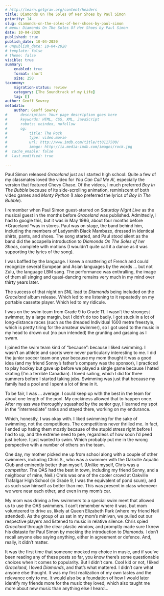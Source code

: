 ```yaml
---
# http://learn.getgrav.org/content/headers
title: Diamonds On The Soles Of Her Shoes by Paul Simon
priority: 14
slug: diamonds-on-the-soles-of-her-shoes-by-paul-simon
# menu: Diamonds On The Soles Of Her Shoes by Paul Simon
date: 10-04-2020
published: true
publish_date: 10-04-2020
# unpublish_date: 10-04-2020
# template: false
# theme: false
visible: true
summary:
    enabled: true
    format: short
    size: 250
taxonomy:
    migration-status: review
    category: [The Soundtrack of my Life]
    tag: []
author: Geoff Sowrey
metadata:
    author: Geoff Sowrey
#      description: Your page description goes here
#      keywords: HTML, CSS, XML, JavaScript
#      robots: noindex, nofollow
#      og:
#          title: The Rock
#          type: video.movie
#          url: http://www.imdb.com/title/tt0117500/
#          image: http://ia.media-imdb.com/images/rock.jpg
#  cache_enable: false
#  last_modified: true

---
```


Paul Simon released *Graceland* just as I started high school. Quite a few of my classmates loved the video for *You Can Call Me Al*, especially the version that featured Chevy Chase. Of the videos, I much preferred *Boy In The Bubble* because of its side-scrolling animation, reminiscent of both video games and *Monty Python* (I also preferred the lyrics of *Boy In The Bubble*).

I remember when Paul Simon guest-starred on *Saturday Night Live* as the musical guest in the months before *Graceland* was published. Admittedly, I had to google this, but it was in May 1986, about four months before *Graceland *was in stores. Paul was on stage, the band behind him, including the members of Ladysmith Black Mambazo, dressed in identical shirts, pants, and shoes. The song started, and Paul stood silent as the band did the accapella introduction to *Diamonds On The Soles of her Shoes*, complete with motions (I wouldn’t quite call it a dance as it was supporting the lyrics of the song).

I was baffled by the language. I knew a smattering of French and could recognize several European and Asian languages by the words … but not Zulu, the language LBM sang. The performance was enthralling, the image of them all singing and quasi-dancing remains very much in my mind over thirty years later.

The success of that night on *SNL* lead to *Diamonds* being included on the *Graceland* album release. Which led to me listening to it repeatedly on my portable cassette player. Which led to my ridicule.

I was on the swim team from Grade 9 to Grade 11. I wasn’t the strongest swimmer, by a large margin, but I didn’t do too badly. I got stuck in a lot of long-distance races (such as the dreaded Individual 1600 metre freestyle, which is pretty tiring for the amateur swimmer), so I got used to the music in my head to drown out (no pun intended) the grunting and gasping as I swam.

I joined the swim team kind of “because”: because I liked swimming. I wasn’t an athlete and sports were never particularly interesting to me. I did the junior soccer team one year because my mom thought it was a good idea (and my friend Sonny’s father’s company was the sponsor), I practiced to play hockey but gave up before we played a single game because I hated skating (I’m a terrible Canadian). I loved sailing, which I did for three summers before I started taking jobs. Swimming was just that because my family had a pool and I spent a lot of time in it.

To be fair, I was … average. I could keep up with the best in the team for about one length of the pool. My cockiness allowed that to happen once. After my ass was thoroughly squashed by the senior guy, I learned my spot in the “intermediate” ranks and stayed there, working on my endurance.

Which, honestly, I was okay with. I liked swimming for the sake of swimming, not the competitions. The competitions never thrilled me. In fact, I ended up hating them mostly because of the stupid stress right before I had to up, and the extreme need to pee, regardless of how soon I’d peed just before. I just wanted to swim. Which probably put me in the wrong perspective with a number of others on the team.

One day, my mother picked me up from school along with a couple of other swimmers, including Chris S., who was a swimmer with the Oakville Aquatic Club and eminently better than myself. (Unlike myself, Chris was a *competitor*. The OAS had the best in town, including my friend Sonny, and a neighbour of mine, Neil.) Chris was one of the cooler crowd at Oakville Trafalgar High School (in Grade 9, I was the equivalent of pond scum), and as such saw himself as better than me. This was present in class whenever we were near each other, and even in my mom’s car.

My mom was driving a few swimmers to a special swim meet that allowed us to use the OAS swimmers. I can’t remember where it was, but mom volunteered to drive us, likely at Queen Elizabeth Park (where my friend Neil attended). As the group of us sat in my mom’s minivan, we pulled out our respective players and listened to music in relative silence. Chris spied *Graceland* through the clear plastic window, and promptly made sure I knew his distaste for Paul Simon by mocking the introduction to *Diamonds.* I don’t recall anyone else saying anything, either in agreement or defence. And, really, it didn’t matter.

It was the first time that someone mocked my choice in music, and if you’ve been reading any of these posts so far, you know there’s some questionable choices when it comes to popularity. But I didn’t care. Cool kid or not, *I* liked *Graceland*, I loved *Diamonds*, and that’s what mattered. I didn’t care what anyone else thought. It was my first realization of my own tastes and the relevance only to me. It would also be a foundation of how I would later identify my friends more for the music they loved, which also taught me more about new music than anything else I heard…